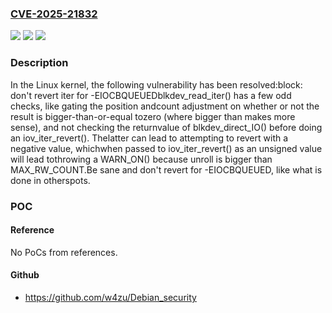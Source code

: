### [CVE-2025-21832](https://cve.mitre.org/cgi-bin/cvename.cgi?name=CVE-2025-21832)
![](https://img.shields.io/static/v1?label=Product&message=Linux&color=blue)
![](https://img.shields.io/static/v1?label=Version&message=1da177e4c3f41524e886b7f1b8a0c1fc7321cac2%3C%206c26619effb1b4cb7d20b4e666ab8f71f6a53ccb%20&color=brighgreen)
![](https://img.shields.io/static/v1?label=Vulnerability&message=n%2Fa&color=brighgreen)

### Description

In the Linux kernel, the following vulnerability has been resolved:block: don't revert iter for -EIOCBQUEUEDblkdev_read_iter() has a few odd checks, like gating the position andcount adjustment on whether or not the result is bigger-than-or-equal tozero (where bigger than makes more sense), and not checking the returnvalue of blkdev_direct_IO() before doing an iov_iter_revert(). Thelatter can lead to attempting to revert with a negative value, whichwhen passed to iov_iter_revert() as an unsigned value will lead tothrowing a WARN_ON() because unroll is bigger than MAX_RW_COUNT.Be sane and don't revert for -EIOCBQUEUED, like what is done in otherspots.

### POC

#### Reference
No PoCs from references.

#### Github
- https://github.com/w4zu/Debian_security

